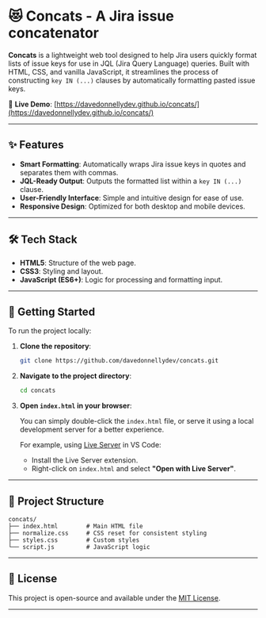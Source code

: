# 😻 Concats - A Jira issue concatenator

**Concats** is a lightweight web tool designed to help Jira users quickly format lists of issue keys for use in JQL (Jira Query Language) queries. Built with HTML, CSS, and vanilla JavaScript, it streamlines the process of constructing `key IN (...)` clauses by automatically formatting pasted issue keys.

🔗 **Live Demo**: [https://davedonnellydev.github.io/concats/](https://davedonnellydev.github.io/concats/)

---

## ✨ Features

- **Smart Formatting**: Automatically wraps Jira issue keys in quotes and separates them with commas.
- **JQL-Ready Output**: Outputs the formatted list within a `key IN (...)` clause.
- **User-Friendly Interface**: Simple and intuitive design for ease of use.
- **Responsive Design**: Optimized for both desktop and mobile devices.

---

## 🛠️ Tech Stack

- **HTML5**: Structure of the web page.
- **CSS3**: Styling and layout.
- **JavaScript (ES6+)**: Logic for processing and formatting input.

---

## 🚀 Getting Started

To run the project locally:

1. **Clone the repository**:

   ```bash
   git clone https://github.com/davedonnellydev/concats.git
   ```

2. **Navigate to the project directory**:

   ```bash
   cd concats
   ```

3. **Open `index.html` in your browser**:

   You can simply double-click the `index.html` file, or serve it using a local development server for a better experience.

   For example, using [Live Server](https://marketplace.visualstudio.com/items?itemName=ritwickdey.LiveServer) in VS Code:

   - Install the Live Server extension.
   - Right-click on `index.html` and select **"Open with Live Server"**.

---

## 📁 Project Structure

```
concats/
├── index.html        # Main HTML file
├── normalize.css     # CSS reset for consistent styling
├── styles.css        # Custom styles
└── script.js         # JavaScript logic
```

---

## 📄 License

This project is open-source and available under the [MIT License](LICENSE).

---
